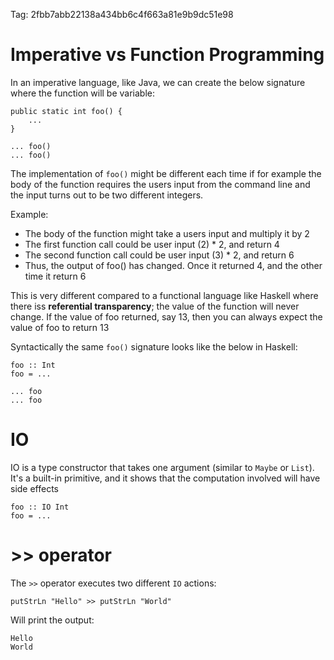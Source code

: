 Tag: 2fbb7abb22138a434bb6c4f663a81e9b9dc51e98

# Imperative vs Function Programming

In an imperative language, like Java, we can create the below signature where the function will be variable:

```
public static int foo() {
    ...
}

... foo()
... foo()
```

The implementation of `foo()` might be different each time if for example the body of the function requires the users input from the command line and the input turns out to be two different integers.

Example:
* The body of the function might take a users input and multiply it by 2
* The first function call could be user input (2) * 2, and return 4
* The second function call could be user input (3) * 2, and return 6
* Thus, the output of foo() has changed. Once it returned 4, and the other time it return 6

This is very different compared to a functional language like Haskell where there iss **referential transparency**; the value of the function will never change. If the value of foo returned, say 13, then you can always expect the value of foo to return 13

Syntactically the same `foo()` signature looks like the below in Haskell:

```
foo :: Int
foo = ...

... foo
... foo
```

# IO

IO is a type constructor that takes one argument (similar to `Maybe` or `List`). It's a built-in primitive, and it shows that the computation involved will have side effects

```
foo :: IO Int
foo = ...
```

# >> operator
The `>>` operator executes two different `IO` actions:

```
putStrLn "Hello" >> putStrLn "World"
```
Will print the output:
```
Hello
World
```


